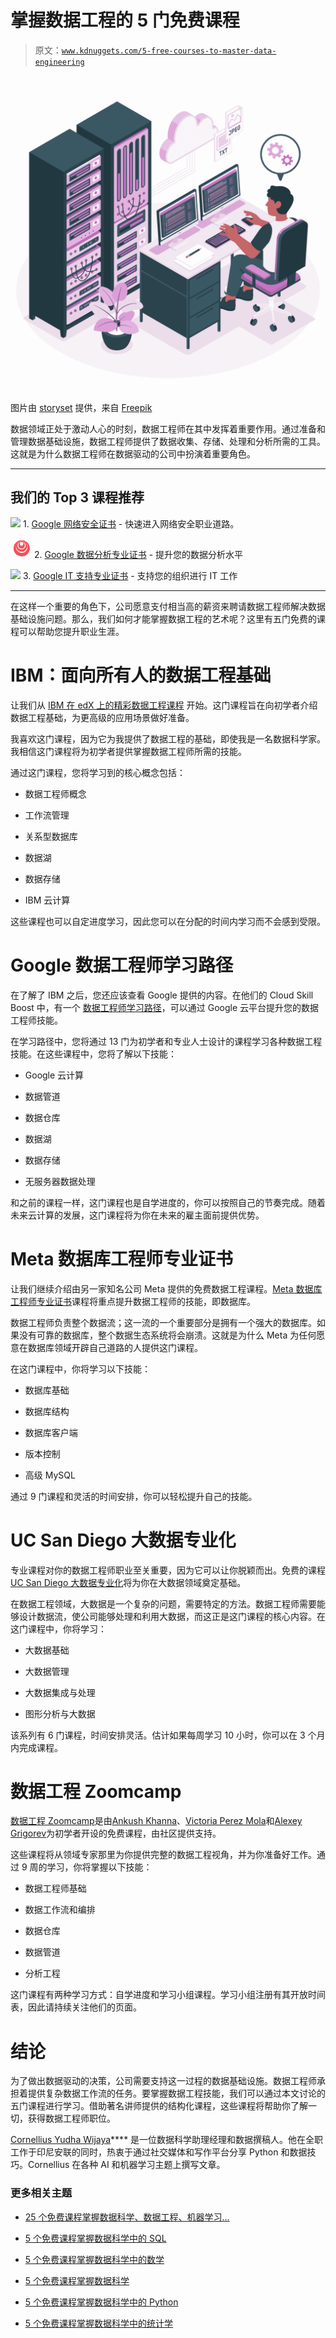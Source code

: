 # 掌握数据工程的 5 门免费课程

> 原文：[`www.kdnuggets.com/5-free-courses-to-master-data-engineering`](https://www.kdnuggets.com/5-free-courses-to-master-data-engineering)

![掌握数据工程的 5 门免费课程](img/1ab45c8f73193535b37bdc80a068f0e7.png)

图片由 [storyset](https://www.freepik.com/free-vector/server-room-concept-illustration_66198933.htm#query=data%20engineer&position=4&from_view=search&track=ais&uuid=b6bcb489-d189-4fcf-8864-4e1b9dae6636) 提供，来自 [Freepik](https://www.freepik.com/)

数据领域正处于激动人心的时刻，数据工程师在其中发挥着重要作用。通过准备和管理数据基础设施，数据工程师提供了数据收集、存储、处理和分析所需的工具。这就是为什么数据工程师在数据驱动的公司中扮演着重要角色。

* * *

## 我们的 Top 3 课程推荐

![](img/0244c01ba9267c002ef39d4907e0b8fb.png) 1\. [Google 网络安全证书](https://www.kdnuggets.com/google-cybersecurity) - 快速进入网络安全职业道路。

![](img/e225c49c3c91745821c8c0368bf04711.png) 2\. [Google 数据分析专业证书](https://www.kdnuggets.com/google-data-analytics) - 提升您的数据分析水平

![](img/0244c01ba9267c002ef39d4907e0b8fb.png) 3\. [Google IT 支持专业证书](https://www.kdnuggets.com/google-itsupport) - 支持您的组织进行 IT 工作

* * *

在这样一个重要的角色下，公司愿意支付相当高的薪资来聘请数据工程师解决数据基础设施问题。那么，我们如何才能掌握数据工程的艺术呢？这里有五门免费的课程可以帮助您提升职业生涯。

# IBM：面向所有人的数据工程基础

让我们从 [IBM 在 edX 上的精彩数据工程课程](https://www.edx.org/learn/data-engineering/ibm-data-engineering-basics-for-everyone) 开始。这门课程旨在向初学者介绍数据工程基础，为更高级的应用场景做好准备。

我喜欢这门课程，因为它为我提供了数据工程的基础，即使我是一名数据科学家。我相信这门课程将为初学者提供掌握数据工程师所需的技能。

通过这门课程，您将学习到的核心概念包括：

+   数据工程师概念

+   工作流管理

+   关系型数据库

+   数据湖

+   数据存储

+   IBM 云计算

这些课程也可以自定进度学习，因此您可以在分配的时间内学习而不会感到受限。

# Google 数据工程师学习路径

在了解了 IBM 之后，您还应该查看 Google 提供的内容。在他们的 Cloud Skill Boost 中，有一个 [数据工程师学习路径](https://www.cloudskillsboost.google/paths/16)，可以通过 Google 云平台提升您的数据工程师技能。

在学习路径中，您将通过 13 门为初学者和专业人士设计的课程学习各种数据工程技能。在这些课程中，您将了解以下技能：

+   Google 云计算

+   数据管道

+   数据仓库

+   数据湖

+   数据存储

+   无服务器数据处理

和之前的课程一样，这门课程也是自学进度的，你可以按照自己的节奏完成。随着未来云计算的发展，这门课程将为你在未来的雇主面前提供优势。

# Meta 数据库工程师专业证书

让我们继续介绍由另一家知名公司 Meta 提供的免费数据工程课程。[Meta 数据库工程师专业证书](https://www.coursera.org/professional-certificates/meta-database-engineer)课程将重点提升数据工程师的技能，即数据库。

数据工程师负责整个数据流；这一流的一个重要部分是拥有一个强大的数据库。如果没有可靠的数据库，整个数据生态系统将会崩溃。这就是为什么 Meta 为任何愿意在数据库领域开辟自己道路的人提供这门课程。

在这门课程中，你将学习以下技能：

+   数据库基础

+   数据库结构

+   数据库客户端

+   版本控制

+   高级 MySQL

通过 9 门课程和灵活的时间安排，你可以轻松提升自己的技能。

# UC San Diego 大数据专业化

专业课程对你的数据工程师职业至关重要，因为它可以让你脱颖而出。免费的课程[UC San Diego 大数据专业化](https://www.coursera.org/specializations/big-data)将为你在大数据领域奠定基础。

在数据工程领域，大数据是一个复杂的问题，需要特定的方法。数据工程师需要能够设计数据流，使公司能够处理和利用大数据，而这正是这门课程的核心内容。在这门课程中，你将学习：

+   大数据基础

+   大数据管理

+   大数据集成与处理

+   图形分析与大数据

该系列有 6 门课程，时间安排灵活。估计如果每周学习 10 小时，你可以在 3 个月内完成课程。

# 数据工程 Zoomcamp

[数据工程 Zoomcamp](https://github.com/DataTalksClub/data-engineering-zoomcamp)是由[Ankush Khanna](https://linkedin.com/in/ankushkhanna2)、[Victoria Perez Mola](https://www.linkedin.com/in/victoriaperezmola/)和[Alexey Grigorev](https://linkedin.com/in/agrigorev)为初学者开设的免费课程，由社区提供支持。

这些课程将从领域专家那里为你提供完整的数据工程视角，并为你准备好工作。通过 9 周的学习，你将掌握以下技能：

+   数据工程师基础

+   数据工作流和编排

+   数据仓库

+   数据管道

+   分析工程

这门课程有两种学习方式：自学进度和学习小组课程。学习小组注册有其开放时间表，因此请持续关注他们的页面。

# 结论

为了做出数据驱动的决策，公司需要支持这一过程的数据基础设施。数据工程师承担着提供复杂数据工作流的任务。要掌握数据工程技能，我们可以通过本文讨论的五门课程进行学习。借助著名讲师提供的结构化课程，这些课程将帮助你了解一切，获得数据工程师职位。

**[](https://www.linkedin.com/in/cornellius-yudha-wijaya/)**[Cornellius Yudha Wijaya](https://www.linkedin.com/in/cornellius-yudha-wijaya/)**** 是一位数据科学助理经理和数据撰稿人。他在全职工作于印尼安联的同时，热衷于通过社交媒体和写作平台分享 Python 和数据技巧。Cornellius 在各种 AI 和机器学习主题上撰写文章。

### 更多相关主题

+   [25 个免费课程掌握数据科学、数据工程、机器学习…](https://www.kdnuggets.com/25-free-courses-to-master-data-science-data-engineering-machine-learning-mlops-and-generative-ai)

+   [5 个免费课程掌握数据科学中的 SQL](https://www.kdnuggets.com/5-free-courses-to-master-sql-for-data-science)

+   [5 个免费课程掌握数据科学中的数学](https://www.kdnuggets.com/5-free-courses-to-master-math-for-data-science)

+   [5 个免费课程掌握数据科学](https://www.kdnuggets.com/5-free-courses-to-master-data-science)

+   [5 个免费课程掌握数据科学中的 Python](https://www.kdnuggets.com/5-free-courses-to-master-python-for-data-science)

+   [5 个免费课程掌握数据科学中的统计学](https://www.kdnuggets.com/5-free-courses-to-master-statistics-for-data-science)
